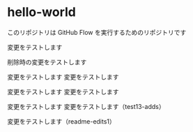 # hello-world
このリポジトリは GitHub Flow を実行するためのリポジトリです

変更をテストします

削除時の変更をテストします

変更をテストします
変更をテストします

変更をテストします
変更をテストします

変更をテストします
変更をテストします（test13-adds）

変更をテストします（readme-edits1）
